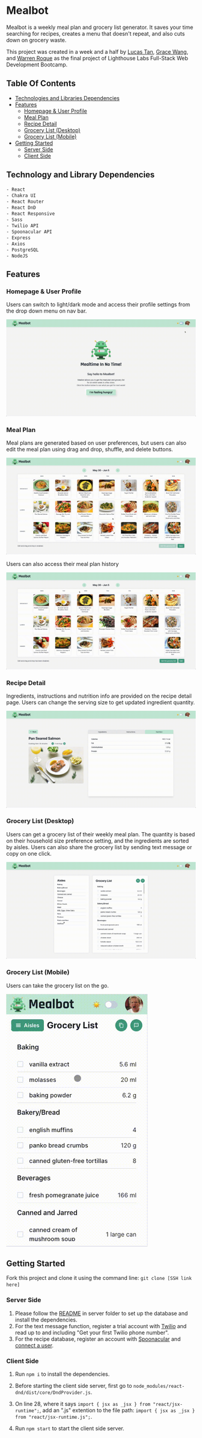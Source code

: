 # Mealbot

Mealbot is a weekly meal plan and grocery list generator. It saves your time searching for recipes, creates a menu that doesn't repeat, and also cuts down on grocery waste.

This project was created in a week and a half by [Lucas Tan](https://github.com/lucasxtan), [Grace Wang](https://github.com/GraceWXT), and [Warren Roque](https://github.com/wawwen1) as the final project of Lighthouse Labs Full-Stack Web Development Bootcamp.

## Table Of Contents
- [Technologies and Libraries Dependencies](#technology-and-library-dependencies)
- [Features](#features)
  - [Homepage & User Profile](#Homepage-and-User-Profile)
  - [Meal Plan](#meal-plan)
  - [Recipe Detail](#recipe-detail)
  - [Grocery List (Desktop)](#Grocery-List-Desktop)
  - [Grocery List (Mobile)](#Grocery-List-Mobile)
- [Getting Started](#Getting-Started)
  - [Server Side](#Server-Side)
  - [Client Side](#Client-Side)


## Technology and Library Dependencies
```
- React
- Chakra UI
- React Router
- React DnD
- React Responsive
- Sass
- Twilio API
- Spoonacular API
- Express
- Axios
- PostgreSQL
- NodeJS
```

## Features
### Homepage & User Profile
Users can switch to light/dark mode and access their profile settings from the drop down menu on nav bar.

![homepage & user profile](https://github.com/lucasxtan/Mealbot/blob/master/doc/img/homepage%20and%20profile%20page.gif?raw=true)


### Meal Plan
Meal plans are generated based on user preferences, but users can also edit the meal plan using drag and drop, shuffle, and delete buttons.

![mealplan](https://github.com/lucasxtan/Mealbot/blob/master/doc/img/mealplan.gif?raw=true)

Users can also access their meal plan history

![mealplan history](https://github.com/lucasxtan/Mealbot/blob/master/doc/img/meal%20plan%20history.gif?raw=true)


### Recipe Detail
Ingredients, instructions and nutrition info are provided on the recipe detail page. Users can change the serving size to get updated ingredient quantity.

![recipe detail](https://github.com/lucasxtan/Mealbot/blob/master/doc/img/recipe%20page.gif?raw=true)


### Grocery List (Desktop)
Users can get a grocery list of their weekly meal plan. The quantity is based on their household size preference setting, and the ingredients are sorted by aisles.
Users can also share the grocery list by sending text message or copy on one click.

![grocery list desktop](https://github.com/lucasxtan/Mealbot/blob/master/doc/img/grocery%20list%20desktop.gif?raw=true)


### Grocery List (Mobile)
Users can take the grocery list on the go.

![grocery list mobile](https://github.com/lucasxtan/Mealbot/blob/master/doc/img/grocery%20list%20mobile.gif?raw=true)


## Getting Started
Fork this project and clone it using the command line: `git clone [SSH link here]`

### Server Side
1. Please follow the [README](/server/README.md) in server folder to set up the database and install the dependencies.
2. For the text message function, register a trial account with [Twilio](https://www.twilio.com/docs/usage/tutorials/how-to-use-your-free-trial-account) and read up to and including "Get your first Twilio phone number".
3. For the recipe database, register an account with [Spoonacular](https://spoonacular.com/food-api/console#Dashboard) and [connect a user](https://spoonacular.com/food-api/docs#Connect-User).

### Client Side
1. Run `npm i` to install the dependencies.

2. Before starting the client side server, first go to `node_modules/react-dnd/dist/core/DndProvider.js`.

3. On line 28, where it says `import { jsx as _jsx } from "react/jsx-runtime";`, add an ".js" extention to the file path: `import { jsx as _jsx } from "react/jsx-runtime.js";`.
4. Run `npm start` to start the client side server.
